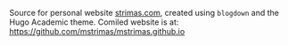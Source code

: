 Source for personal website [strimas.com](https://strimas.com), created using `blogdown` and the Hugo Academic theme. Comiled website is at: https://github.com/mstrimas/mstrimas.github.io